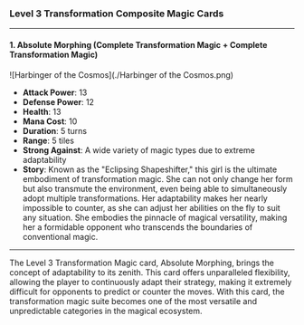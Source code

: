 ### Level 3 Transformation Composite Magic Cards

---

#### 1. Absolute Morphing (Complete Transformation Magic + Complete Transformation Magic)
 ![Harbinger of the Cosmos](./Harbinger of the Cosmos.png)

- **Attack Power**: 13
- **Defense Power**: 12
- **Health**: 13
- **Mana Cost**: 10
- **Duration**: 5 turns
- **Range**: 5 tiles
- **Strong Against**: A wide variety of magic types due to extreme adaptability
- **Story**: Known as the "Eclipsing Shapeshifter," this girl is the ultimate embodiment of transformation magic. She can not only change her form but also transmute the environment, even being able to simultaneously adopt multiple transformations. Her adaptability makes her nearly impossible to counter, as she can adjust her abilities on the fly to suit any situation. She embodies the pinnacle of magical versatility, making her a formidable opponent who transcends the boundaries of conventional magic.

---

The Level 3 Transformation Magic card, Absolute Morphing, brings the concept of adaptability to its zenith. This card offers unparalleled flexibility, allowing the player to continuously adapt their strategy, making it extremely difficult for opponents to predict or counter the moves. With this card, the transformation magic suite becomes one of the most versatile and unpredictable categories in the magical ecosystem.